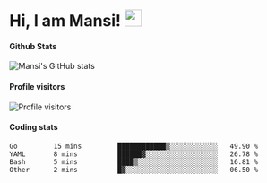# Hi, I am Mansi! <img src="https://user-images.githubusercontent.com/1303154/88677602-1635ba80-d120-11ea-84d8-d263ba5fc3c0.gif" width="30px">

#### Github Stats

![Mansi's GitHub stats](https://github-readme-stats.vercel.app/api?username=mansikulkarni96&theme=tokyonight&count_private=true&show_icons=true&hide=contribs)

#### Profile visitors

![Profile visitors](https://visitor-badge.glitch.me/badge?page_id=page.id&left_color=grey&right_color=blue)

#### Coding stats

<!--START_SECTION:waka-->

```text
Go         15 mins         ████████████▒░░░░░░░░░░░░   49.90 %
YAML       8 mins          ██████▓░░░░░░░░░░░░░░░░░░   26.78 %
Bash       5 mins          ████▒░░░░░░░░░░░░░░░░░░░░   16.81 %
Other      2 mins          █▓░░░░░░░░░░░░░░░░░░░░░░░   06.50 %
```

<!--END_SECTION:waka-->
